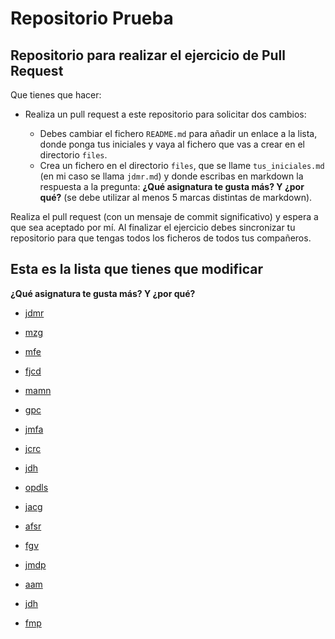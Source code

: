 # Repositorio Prueba

## Repositorio para realizar el ejercicio de Pull Request

Que tienes que hacer:

* Realiza un pull request a este repositorio para solicitar dos cambios:

    * Debes cambiar el fichero `README.md` para añadir un enlace a la lista, donde ponga tus iniciales y vaya al fichero que vas a crear en el directorio `files`.
    * Crea un  fichero en el directorio `files`, que se llame `tus_iniciales.md` (en mi caso se llama `jdmr.md`) y donde escribas en markdown la respuesta a la pregunta: **¿Qué asignatura te gusta más? Y ¿por qué?** (se debe utilizar al menos 5 marcas distintas de markdown).

Realiza el pull request (con un mensaje de commit significativo) y espera a que sea aceptado por mí. Al finalizar el ejercicio debes sincronizar tu repositorio para que tengas todos los ficheros de todos tus compañeros.

## Esta es la lista que tienes que modificar

**¿Qué asignatura te gusta más? Y ¿por qué?**

* [jdmr](files/jdmr.md)

* [mzg](files/mzg.md)

* [mfe](files/mfe.md)

* [fjcd](files/fjcd.md)

* [mamn](file/mamn.md)

* [gpc](files/gpc.md)

* [jmfa](files/jmfa.md)

* [jcrc](files/jcrc.md)

* [jdh](files/jdh.md)

* [opdls](files/opdls.md)

* [jacg](files/jacg.md)

* [afsr](files/afsr.md)

* [fgv](files/fgv.md)

* [jmdp](files/jmdp.md)

* [aam](files/aam.md)

* [jdh](files/jdh.md)

* [fmp](files/fmp.md)



